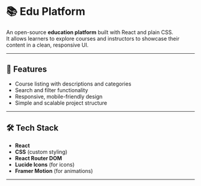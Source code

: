 # 📚 Edu Platform

An open-source **education platform** built with React and plain CSS.  
It allows learners to explore courses and instructors to showcase their content in a clean, responsive UI.  

---

## 🚀 Features
- Course listing with descriptions and categories  
- Search and filter functionality  
- Responsive, mobile-friendly design  
- Simple and scalable project structure  

---

## 🛠️ Tech Stack
- **React**  
- **CSS** (custom styling)  
- **React Router DOM**  
- **Lucide Icons** (for icons)  
- **Framer Motion** (for animations)  

---
